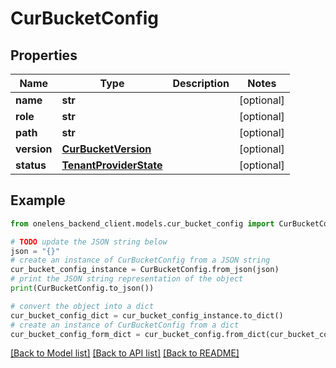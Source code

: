 # CurBucketConfig


## Properties

Name | Type | Description | Notes
------------ | ------------- | ------------- | -------------
**name** | **str** |  | [optional] 
**role** | **str** |  | [optional] 
**path** | **str** |  | [optional] 
**version** | [**CurBucketVersion**](CurBucketVersion.md) |  | [optional] 
**status** | [**TenantProviderState**](TenantProviderState.md) |  | [optional] 

## Example

```python
from onelens_backend_client.models.cur_bucket_config import CurBucketConfig

# TODO update the JSON string below
json = "{}"
# create an instance of CurBucketConfig from a JSON string
cur_bucket_config_instance = CurBucketConfig.from_json(json)
# print the JSON string representation of the object
print(CurBucketConfig.to_json())

# convert the object into a dict
cur_bucket_config_dict = cur_bucket_config_instance.to_dict()
# create an instance of CurBucketConfig from a dict
cur_bucket_config_form_dict = cur_bucket_config.from_dict(cur_bucket_config_dict)
```
[[Back to Model list]](../README.md#documentation-for-models) [[Back to API list]](../README.md#documentation-for-api-endpoints) [[Back to README]](../README.md)


